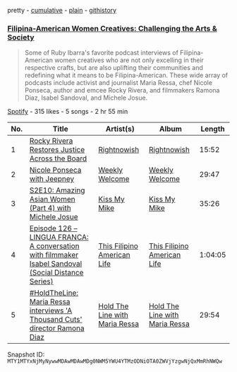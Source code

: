 pretty - [cumulative](/playlists/cumulative/37i9dQZF1DWXl7YskCND7g.md) - [plain](/playlists/plain/37i9dQZF1DWXl7YskCND7g) - [githistory](https://github.githistory.xyz/mackorone/spotify-playlist-archive/blob/main/playlists/plain/37i9dQZF1DWXl7YskCND7g)

### [Filipina\-American Women Creatives: Challenging the Arts & Society](https://open.spotify.com/playlist/37i9dQZF1DWXl7YskCND7g)

> Some of Ruby Ibarra's favorite podcast interviews of Filipina\-American women creatives who are not only excelling in their respective crafts, but are also uplifting their communities and redefining what it means to be Filipina\-American\. These wide array of podcasts include activist and journalist Maria Ressa, chef Nicole Ponseca, author and emcee Rocky Rivera, and filmmakers Ramona Diaz, Isabel Sandoval, and Michele Josue.

[Spotify](https://open.spotify.com/user/spotify) - 315 likes - 5 songs - 2 hr 55 min

| No. | Title | Artist(s) | Album | Length |
|---|---|---|---|---|
| 1 | [Rocky Rivera Restores Justice Across the Board](https://open.spotify.com/episode/6qAoo6cxh5QKmPz5pOYBg4) | [Rightnowish](https://open.spotify.com/show/7kEJuafTzTVan7B78ttz1I) | [Rightnowish](https://open.spotify.com/show/7kEJuafTzTVan7B78ttz1I) | 15:52 |
| 2 | [Nicole Ponseca with Jeepney](https://open.spotify.com/episode/7iSmUyXroyBusa8EY9T8gD) | [Weekly Welcome](https://open.spotify.com/show/76g2INsgSNlifsETEkXYug) | [Weekly Welcome](https://open.spotify.com/show/76g2INsgSNlifsETEkXYug) | 29:47 |
| 3 | [S2E10: Amazing Asian Women \(Part 4\) with Michele Josue](https://open.spotify.com/episode/0ecXiscD1T5Zn4g0rnEarM) | [Kiss My Mike](https://open.spotify.com/show/4XD5gPK3JEBtdUSeLrpeIi) | [Kiss My Mike](https://open.spotify.com/show/4XD5gPK3JEBtdUSeLrpeIi) | 35:26 |
| 4 | [Episode 126 – LINGUA FRANCA: A conversation with filmmaker Isabel Sandoval \(Social Distance Series\)](https://open.spotify.com/episode/3hKYBOBXEQR2Qw8eNTrNB9) | [This Filipino American Life](https://open.spotify.com/show/7jTAf1Cv2OpqdGoBhIhaq2) | [This Filipino American Life](https://open.spotify.com/show/7jTAf1Cv2OpqdGoBhIhaq2) | 1:04:05 |
| 5 | [\#HoldTheLine: Maria Ressa interviews 'A Thousand Cuts' director Ramona Diaz](https://open.spotify.com/episode/6wP0mr1Evud0fjrCPe4B4U) | [Hold The Line with Maria Ressa](https://open.spotify.com/show/4zgcK3ubsf9rB3I7xtArhM) | [Hold The Line with Maria Ressa](https://open.spotify.com/show/4zgcK3ubsf9rB3I7xtArhM) | 29:54 |

Snapshot ID: `MTY1MTYxNjMyNywwMDAwMDAwMDg0NWM5YWU4YTMzODNiOTA0ZWVjYzgwNjQxMmRhNWQw`
